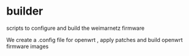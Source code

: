 # builder
scripts to configure and build the weimarnetz firmware

We create a .config file for openwrt , apply patches and build openwrt firmware images
